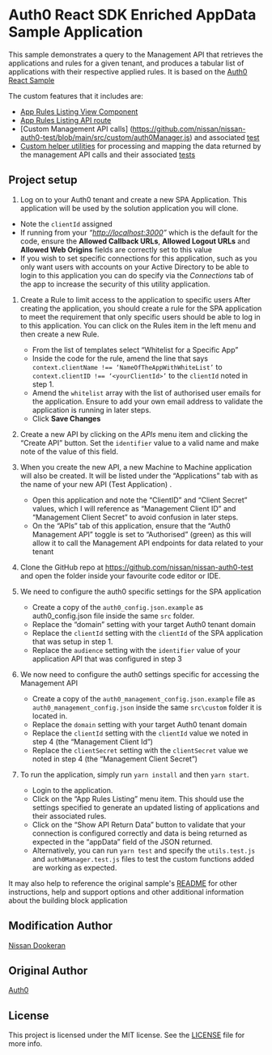 # Auth0 React SDK Enriched AppData Sample Application

This sample demonstrates a query to the Management API that retrieves the applications and rules for a given tenant, and produces a tabular list of applications with their respective applied rules. It is based on the [Auth0 React Sample](https://github.com/auth0-samples/auth0-react-samples/)

The custom features that it includes are:

- [App Rules Listing View Component](https://github.com/nissan/nissan-auth0-test/blob/main/src/views/AppRulesListing.js)
- [App Rules Listing API route](https://github.com/nissan/nissan-auth0-test/blob/main/api-server.js)
- [Custom Management API calls] (https://github.com/nissan/nissan-auth0-test/blob/main/src/custom/auth0Manager.js) and associated [test](https://github.com/nissan/nissan-auth0-test/blob/main/src/custom/auth0Manager.test.js)
- [Custom helper utilities](https://github.com/nissan/nissan-auth0-test/blob/main/src/custom/utils.js) for processing and mapping the data returned by the management API calls and their associated [tests](https://github.com/nissan/nissan-auth0-test/blob/main/src/custom/utils.test.js)

## Project setup

1. Log on to your Auth0 tenant and create a new SPA Application. This application will be used by the solution application you will clone.

- Note the `clientId` assigned
- If running from your *“<http://localhost:3000>”* which is the default for the code, ensure the **Allowed Callback URLs**, **Allowed Logout URLs** and **Allowed Web Origins** fields are correctly set to this value
- If you wish to set specific connections for this application, such as you only want users with accounts on your Active Directory to be able to login to this application you can do specify via the *Connections* tab of the app to increase the security of this utility application.

1. Create a Rule to limit access to the application to specific users
After creating the application, you should create a rule for the SPA application to meet the requirement that only specific users should be able to log in to this application. You can click on the Rules item in the left menu and then create a new Rule.

    - From the list of templates select “Whitelist for a Specific App”
    - Inside the code for the rule, amend the line that says `context.clientName !== ‘NameOfTheAppWithWhiteList’`  to `context.clientID !== ‘<yourClientId>’` to the `clientId` noted in step 1.
    - Amend the `whitelist` array with the list of authorised user emails for the application. Ensure to add your own email address to validate the application is running in later steps.
    - Click **Save Changes**

1. Create a new API by clicking on the *APIs* menu item and clicking the “Create API” button. Set the `identifier` value to a valid name and make note of the value of this field. 

1. When you create the new API, a new Machine to Machine application will also be created. It will be listed under the “Applications” tab with as the name of your new API  (Test Application) .

    - Open this application and note the “ClientID” and “Client Secret” values, which I will reference as “Management Client ID” and “Management Client Secret” to avoid confusion in later steps. 
    - On the “APIs” tab of this application, ensure that the “Auth0 Management API” toggle is set to “Authorised” (green) as this will allow it to call the Management API endpoints for data related to your tenant

1. Clone the GitHub repo at <https://github.com/nissan/nissan-auth0-test> and open the folder inside your favourite code editor or IDE.

1. We need to configure the auth0 specific settings for the SPA application

    - Create a copy of the `auth0_config.json.example` as auth0_config.json file inside the same `src` folder.
    - Replace the “domain” setting with your target Auth0 tenant domain
    - Replace the `clientId` setting with the `clientId` of the SPA application that was setup in step 1.
    - Replace the `audience` setting with the `identifier` value of your application API that was configured in step 3

1. We now need to configure the auth0 settings specific for accessing the Management API 

    - Create a copy of the `auth0_management_config.json.example` file as `auth0_management_config.json` inside the same `src\custom` folder it is located in.
    - Replace the `domain` setting with your target Auth0 tenant domain
    - Replace the `clientId` setting with the `clientId` value we noted in step 4 (the “Management Client Id”)
    - Replace the `clientSecret` setting with the `clientSecret` value we noted in step 4 (the “Management Client Secret”)

1. To run the application, simply run `yarn install` and then `yarn start`.

    - Login to the application.
    - Click on the “App Rules Listing” menu item. This should use the settings specified to generate an updated listing of applications and their associated rules.
    - Click on the “Show API Return Data” button to validate that your connection is configured correctly and data is being returned as expected in the “appData” field of the JSON returned. 
    - Alternatively, you can run `yarn test` and specify the `utils.test.js` and `auth0Manager.test.js` files to test the custom functions added are working as expected.

It may also help to reference the original sample's [README](https://github.com/auth0-samples/auth0-react-samples/blob/master/README.md) for other instructions, help and support options and other additional information about the building block application

## Modification Author

[Nissan Dookeran](https://github.com/nissan)
## Original Author

[Auth0](https://auth0.com)


## License

This project is licensed under the MIT license. See the [LICENSE](../LICENSE) file for more info.
